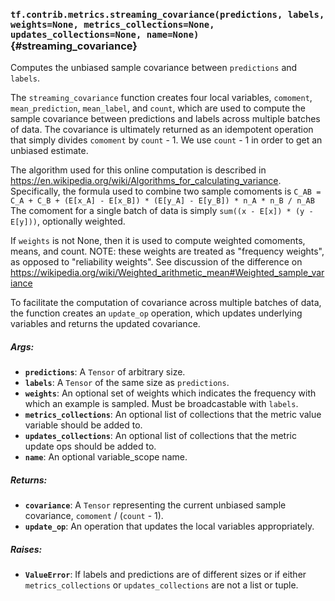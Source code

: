 ### `tf.contrib.metrics.streaming_covariance(predictions, labels, weights=None, metrics_collections=None, updates_collections=None, name=None)` {#streaming_covariance}

Computes the unbiased sample covariance between `predictions` and `labels`.

The `streaming_covariance` function creates four local variables,
`comoment`, `mean_prediction`, `mean_label`, and `count`, which are used to
compute the sample covariance between predictions and labels across multiple
batches of data. The covariance is ultimately returned as an idempotent
operation that simply divides `comoment` by `count` - 1. We use `count` - 1
in order to get an unbiased estimate.

The algorithm used for this online computation is described in
https://en.wikipedia.org/wiki/Algorithms_for_calculating_variance.
Specifically, the formula used to combine two sample comoments is
`C_AB = C_A + C_B + (E[x_A] - E[x_B]) * (E[y_A] - E[y_B]) * n_A * n_B / n_AB`
The comoment for a single batch of data is simply
`sum((x - E[x]) * (y - E[y]))`, optionally weighted.

If `weights` is not None, then it is used to compute weighted comoments,
means, and count. NOTE: these weights are treated as "frequency weights", as
opposed to "reliability weights". See discussion of the difference on
https://wikipedia.org/wiki/Weighted_arithmetic_mean#Weighted_sample_variance

To facilitate the computation of covariance across multiple batches of data,
the function creates an `update_op` operation, which updates underlying
variables and returns the updated covariance.

##### Args:


*  <b>`predictions`</b>: A `Tensor` of arbitrary size.
*  <b>`labels`</b>: A `Tensor` of the same size as `predictions`.
*  <b>`weights`</b>: An optional set of weights which indicates the frequency with which
    an example is sampled. Must be broadcastable with `labels`.
*  <b>`metrics_collections`</b>: An optional list of collections that the metric
    value variable should be added to.
*  <b>`updates_collections`</b>: An optional list of collections that the metric update
    ops should be added to.
*  <b>`name`</b>: An optional variable_scope name.

##### Returns:


*  <b>`covariance`</b>: A `Tensor` representing the current unbiased sample covariance,
    `comoment` / (`count` - 1).
*  <b>`update_op`</b>: An operation that updates the local variables appropriately.

##### Raises:


*  <b>`ValueError`</b>: If labels and predictions are of different sizes or if either
    `metrics_collections` or `updates_collections` are not a list or tuple.

